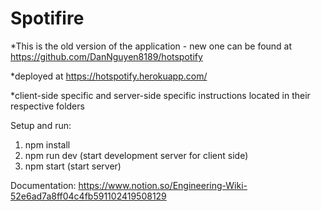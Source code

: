 # Spotifire
*This is the old version of the application - new one can be found at https://github.com/DanNguyen8189/hotspotify

*deployed at https://hotspotify.herokuapp.com/

*client-side specific and server-side specific instructions located in their respective folders

Setup and run: 
1. npm install
2. npm run dev (start development server for client side)
3. npm start (start server)

Documentation: https://www.notion.so/Engineering-Wiki-52e6ad7a8ff04c4fb591102419508129

